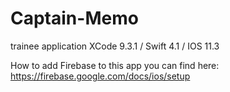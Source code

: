 # Captain-Memo
trainee application  XCode 9.3.1 /  Swift 4.1 / IOS 11.3

How to add Firebase to this app you can find here:
https://firebase.google.com/docs/ios/setup


